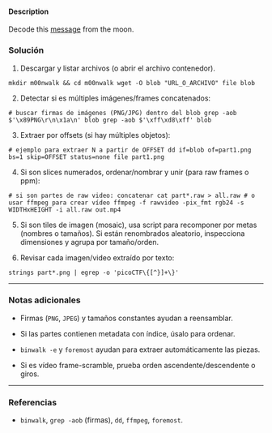 #### Description

Decode this [message](https://jupiter.challenges.picoctf.org/static/fc1edf07742e98a480c6aff7d2546107/message.wav) from the moon.
### **Solución** 

1. Descargar y listar archivos (o abrir el archivo contenedor).
    

`mkdir m00nwalk && cd m00nwalk wget -O blob "URL_O_ARCHIVO" file blob`

2. Detectar si es múltiples imágenes/frames concatenados:
    

`# buscar firmas de imágenes (PNG/JPG) dentro del blob grep -aob $'\x89PNG\r\n\x1a\n' blob grep -aob $'\xff\xd8\xff' blob`

3. Extraer por offsets (si hay múltiples objetos):
    

`# ejemplo para extraer N a partir de OFFSET dd if=blob of=part1.png bs=1 skip=OFFSET status=none file part1.png`

4. Si son slices numerados, ordenar/nombrar y unir (para raw frames o ppm):
    

`# si son partes de raw video: concatenar cat part*.raw > all.raw # o usar ffmpeg para crear vídeo ffmpeg -f rawvideo -pix_fmt rgb24 -s WIDTHxHEIGHT -i all.raw out.mp4`

5. Si son tiles de imagen (mosaic), usa script para recomponer por metas (nombres o tamaños). Si están renombrados aleatorio, inspecciona dimensiones y agrupa por tamaño/orden.
    
6. Revisar cada imagen/video extraído por texto:
    

`strings part*.png | egrep -o 'picoCTF\{[^}]+\}'`

---

### **Notas adicionales**

- Firmas (`PNG`, `JPEG`) y tamaños constantes ayudan a reensamblar.
    
- Si las partes contienen metadata con índice, úsalo para ordenar.
    
- `binwalk -e` y `foremost` ayudan para extraer automáticamente las piezas.
    
- Si es vídeo frame-scramble, prueba orden ascendente/descendente o giros.
    

---

### **Referencias**

- `binwalk`, `grep -aob` (firmas), `dd`, `ffmpeg`, `foremost`.